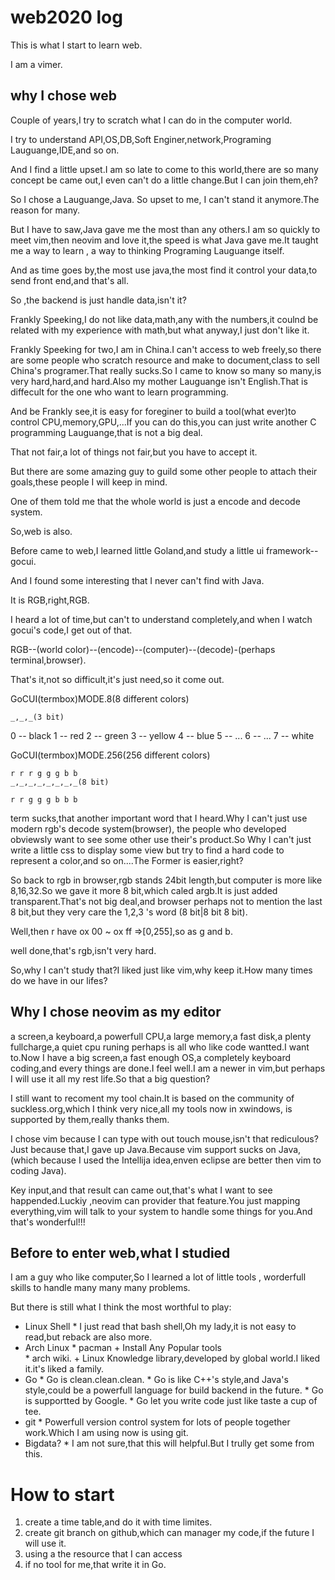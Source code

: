 # web2020 log
This is what I start to learn web.

I am a vimer.

## why I chose web

Couple of years,I try to scratch what I can do in the computer world.

I try to understand API,OS,DB,Soft Enginer,network,Programing Lauguange,IDE,and so on.

And I find a little upset.I am so late to come to this world,there are so many concept be came out,I even can't do a little change.But I can join them,eh?

So I chose a Lauguange,Java. So upset to me, I can't stand it anymore.The reason for many.

But I have to saw,Java gave me the most than any others.I am so quickly to meet vim,then neovim and love it,the speed is what Java gave me.It taught me a way to learn , a way to thinking Programing Lauguange itself.

And as time goes by,the most use java,the most find it control your data,to send front end,and that's all.

So ,the backend is just handle data,isn't it?

Frankly Speeking,I do not like data,math,any with the numbers,it coulnd be related with my experience with math,but what anyway,I just don't like it.

Frankly Speeking for two,I am in China.I can't access to web freely,so there are some people who scratch resource and make to document,class to sell China's programer.That really sucks.So I came to know so many so many,is very hard,hard,and hard.Also my mother Lauguange isn't English.That is diffecult for the one who want to learn programming.

And be Frankly see,it is easy for foreginer to build a tool(what ever)to control CPU,memory,GPU,...If you can do this,you can just write another C programming Lauguange,that is not a big deal.

That not fair,a lot of things not fair,but you have to accept it.

But there are some amazing guy to guild some other people to attach their goals,these people I will keep in mind.

One of them told me that the whole world is just a encode and decode system.

So,web is also.

Before came to web,I learned little Goland,and study a little ui framework--gocui.

And I found some interesting that I never can't find with Java.

It is RGB,right,RGB.

I heard a lot of time,but can't to understand completely,and when I watch gocui's code,I get out of that.

RGB--(world color)--(encode)--(computer)--(decode)-(perhaps terminal,browser).

That's it,not so difficult,it's just need,so it come out.

GoCUI(termbox)MODE.8(8 different colors)
~~~~~~~~~~~~~~
_,_,_(3 bit)

~~~~~~~~~~~~~~
0 -- black
1 -- red
2 -- green
3 -- yellow
4 -- blue
5 -- ...
6 -- ...
7 -- white


GoCUI(termbox)MODE.256(256 different colors)
~~~~~~~~~~~~~~
r r r g g g b b
_,_,_,_,_,_,_,_(8 bit)

r r g g g b b b
~~~~~~~~~~~~~~

term sucks,that another important word that I heard.Why I can't just use modern rgb's decode system(browser),
the people who developed obviewsly want to see some other use their's product.So Why I can't just write a little
css to display some view but try to find a hard code to represent a color,and so on....The Former is easier,right?

So back to rgb in browser,rgb stands 24bit length,but computer is more like 8,16,32.So we gave it more 8 bit,which caled argb.It is just added transparent.That's not big deal,and browser perhaps not to mention the last 8 bit,but they very care the 1,2,3 's word (8 bit|8 bit 8 bit).

Well,then r have ox 00 ~ ox ff =>[0,255],so as g and b.

well done,that's rgb,isn't very hard.

So,why I can't study that?I liked just like vim,why keep it.How many times do we have in our lifes?
## Why I chose neovim as my editor

a screen,a keyboard,a powerfull CPU,a large memory,a fast disk,a plenty fullcharge,a quiet cpu runing perhaps is all who like code wantted.I want to.Now I have a big screen,a fast enough OS,a completely keyboard coding,and every things are done.I feel well.I am a newer in vim,but perhaps I will use it all my rest life.So that a big question?

I still want to recoment my tool chain.It is based on the community of suckless.org,which I think very nice,all my tools now in xwindows, is supported by them,really thanks them.

I chose vim because I can type with out touch mouse,isn't that rediculous? Just because that,I gave up Java.Because vim support sucks on Java,(which because I used the Intellija idea,enven eclipse are better then vim to coding Java).

Key input,and that result can came out,that's what I want to see happended.Luckiy ,neovim can provider that feature.You just mapping everything,vim will talk to your system to handle some things for you.And that's wonderful!!!

## Before to enter web,what I studied

I am a guy who like computer,So I learned a lot of little tools , worderfull skills to handle many many many problems.

But there is still what I think the most worthful to play:
- Linux Shell
		* I just read that bash shell,Oh my lady,it is not easy to read,but reback are also more.
- Arch Linux
		* pacman
				+ Install Any Popular tools       
		* arch wiki.
				+ Linux Knowledge library,developed by global world.I liked it.it's liked a family.
- Go
		* Go is clean.clean.clean.
		* Go is like C++'s style,and Java's style,could be a powerfull language for build backend in the future.
		* Go is supportted by Google.
		* Go let you write code just like taste a cup of tee.
- git
		* Powerfull version control system for lots of people together work.Which I am using now is using git.
- Bigdata?
		* I am not sure,that this will helpful.But I trully get some from this.
# How to start

1. create a time table,and do it with time limites.
2. create git branch on github,which can manager my code,if the future I will use it.
3. using a the resource that I can access
4. if no tool for me,that write it in Go.
